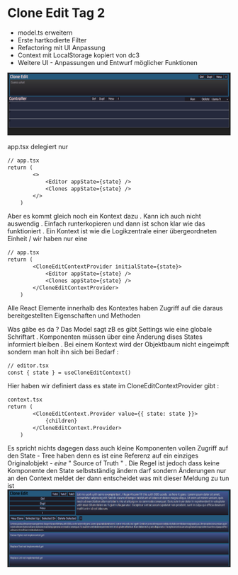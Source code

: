# Clone Edit Tag 2

- model.ts erweitern
- Erste hartkodierte Filter
- Refactoring mit UI Anpassung
- Context mit LocalStorage kopiert von dc3
- Weitere UI - Anpassungen und Entwurf möglicher Funktionen

![alt text](readme/image.png)

app.tsx delegiert nur
```
// app.tsx
return (
		<>
			<Editor appState={state} />
			<Clones appState={state} />
		</>
	)
```

Aber es kommt gleich noch ein Kontext dazu . Kann ich auch nicht auswendig . Einfach runterkopieren und dann ist schon klar wie das funktioniert . Ein Kontext ist wie die Logikzentrale einer übergeordneten Einheit / wir haben nur eine
```
// app.tsx
return (
		<CloneEditContextProvider initialState={state}>
			<Editor appState={state} />
			<Clones appState={state} />
		</CloneEditContextProvider>
	)
```

Alle React Elemente innerhalb des Kontextes haben Zugriff auf die daraus bereitgestellten Eigenschaften und Methoden

Was gäbe es da ? Das Model sagt zB es gibt Settings wie eine globale Schriftart . Komponenten müssen über eine Änderung dises States informiert bleiben . Bei einem Kontext wird der Objektbaum nicht eingeimpft sondern man holt ihn sich bei Bedarf :

```
// editor.tsx
const { state } = useCloneEditContext()
```
Hier haben wir definiert dass es state im CloneEditContextProvider gibt :
```
context.tsx
return (
		<CloneEditContext.Provider value={{ state: state }}>
			{children}
		</CloneEditContext.Provider>
	)
```
Es spricht nichts dagegen dass auch kleine Komponenten vollen Zugriff auf den State - Tree haben denn es ist eine Referenz auf ein einziges Originalobjekt - *eine* " Source of Truth " . Die Regel ist jedoch dass keine Komponente den State selbstständig ändern darf sondern Änderungen nur an den Context meldet der dann entscheidet was mit dieser Meldung zu tun ist
![alt text](readme/image1.png)